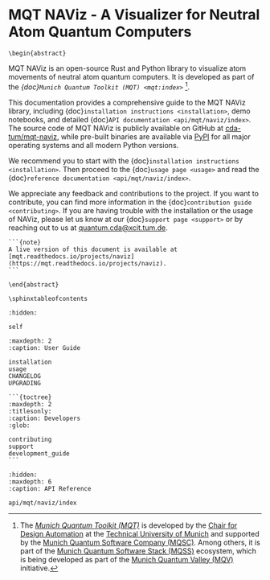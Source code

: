 # MQT NAViz - A Visualizer for Neutral Atom Quantum Computers

```{raw} latex
\begin{abstract}
```

MQT NAViz is an open-source Rust and Python library to visualize atom movements of neutral atom quantum computers.
It is developed as part of the _{doc}`Munich Quantum Toolkit (MQT) <mqt:index>`_ [^1].

This documentation provides a comprehensive guide to the MQT NAViz library, including {doc}`installation instructions <installation>`, demo notebooks, and detailed {doc}`API documentation <api/mqt/naviz/index>`.
The source code of MQT NAViz is publicly available on GitHub at [cda-tum/mqt-naviz](https://github.com/cda-tum/mqt-naviz), while pre-built binaries are available via [PyPI](https://pypi.org/project/mqt.naviz/) for all major operating systems and all modern Python versions.

We recommend you to start with the {doc}`installation instructions <installation>`.
Then proceed to the {doc}`usage page <usage>` and read the {doc}`reference documentation <api/mqt/naviz/index>`.

We appreciate any feedback and contributions to the project. If you want to contribute, you can find more information in the {doc}`contribution guide <contributing>`.
If you are having trouble with the installation or the usage of NAViz, please let us know at our {doc}`support page <support>` or by reaching out to us at [quantum.cda@xcit.tum.de](mailto:quantum.cda@xcit.tum.de).

[^1]:
    The _[Munich Quantum Toolkit (MQT)](https://mqt.readthedocs.io)_ is developed by the [Chair for Design Automation](https://www.cda.cit.tum.de/) at the [Technical University of Munich](https://www.tum.de/) and supported by the [Munich Quantum Software Company (MQSC)](https://munichquantum.software).
    Among others, it is part of the [Munich Quantum Software Stack (MQSS)](https://www.munich-quantum-valley.de/research/research-areas/mqss) ecosystem, which is being developed as part of the [Munich Quantum Valley (MQV)](https://www.munich-quantum-valley.de) initiative.

````{only} latex
```{note}
A live version of this document is available at [mqt.readthedocs.io/projects/naviz](https://mqt.readthedocs.io/projects/naviz).
```
````

```{raw} latex
\end{abstract}

\sphinxtableofcontents
```

```{toctree}
:hidden:

self
```

```{toctree}
:maxdepth: 2
:caption: User Guide

installation
usage
CHANGELOG
UPGRADING
```

````{only} not latex
```{toctree}
:maxdepth: 2
:titlesonly:
:caption: Developers
:glob:

contributing
support
development_guide
```
````

```{toctree}
:hidden:
:maxdepth: 6
:caption: API Reference

api/mqt/naviz/index
```
